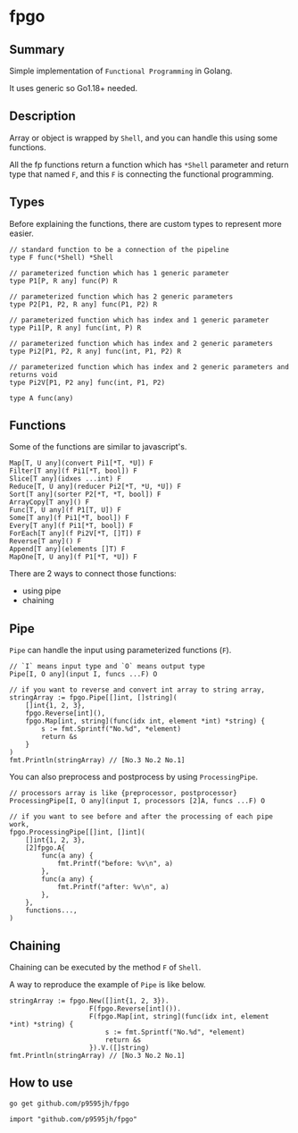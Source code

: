 # fpgo

## Summary

Simple implementation of `Functional Programming` in Golang.

It uses generic so Go1.18+ needed.

## Description

Array or object is wrapped by `Shell`, and you can handle this using some functions.

All the fp functions return a function which has `*Shell` parameter and return type that named `F`, and this `F` is connecting the functional programming.

## Types

Before explaining the functions, there are custom types to represent more easier.

```
// standard function to be a connection of the pipeline
type F func(*Shell) *Shell

// parameterized function which has 1 generic parameter
type P1[P, R any] func(P) R

// parameterized function which has 2 generic parameters
type P2[P1, P2, R any] func(P1, P2) R

// parameterized function which has index and 1 generic parameter
type Pi1[P, R any] func(int, P) R

// parameterized function which has index and 2 generic parameters
type Pi2[P1, P2, R any] func(int, P1, P2) R

// parameterized function which has index and 2 generic parameters and returns void
type Pi2V[P1, P2 any] func(int, P1, P2)

type A func(any)
```

## Functions

Some of the functions are similar to javascript's.

```
Map[T, U any](convert Pi1[*T, *U]) F
Filter[T any](f Pi1[*T, bool]) F
Slice[T any](idxes ...int) F
Reduce[T, U any](reducer Pi2[*T, *U, *U]) F
Sort[T any](sorter P2[*T, *T, bool]) F
ArrayCopy[T any]() F
Func[T, U any](f P1[T, U]) F
Some[T any](f Pi1[*T, bool]) F
Every[T any](f Pi1[*T, bool]) F
ForEach[T any](f Pi2V[*T, []T]) F
Reverse[T any]() F
Append[T any](elements []T) F
MapOne[T, U any](f P1[*T, *U]) F
```

There are 2 ways to connect those functions:

- using pipe
- chaining

## Pipe

`Pipe` can handle the input using parameterized functions (`F`).

```
// `I` means input type and `O` means output type
Pipe[I, O any](input I, funcs ...F) O

// if you want to reverse and convert int array to string array,
stringArray := fpgo.Pipe[[]int, []string](
    []int{1, 2, 3},
    fpgo.Reverse[int](),
    fpgo.Map[int, string](func(idx int, element *int) *string) {
        s := fmt.Sprintf("No.%d", *element)
        return &s
    }
)
fmt.Println(stringArray) // [No.3 No.2 No.1]
```

You can also preprocess and postprocess by using `ProcessingPipe`.

```
// processors array is like {preprocessor, postprocessor}
ProcessingPipe[I, O any](input I, processors [2]A, funcs ...F) O

// if you want to see before and after the processing of each pipe work,
fpgo.ProcessingPipe[[]int, []int](
    []int{1, 2, 3},
    [2]fpgo.A{
        func(a any) {
            fmt.Printf("before: %v\n", a)
        },
        func(a any) {
            fmt.Printf("after: %v\n", a)
        },
    },
    functions...,
)
```

## Chaining

Chaining can be executed by the method `F` of `Shell`.

A way to reproduce the example of `Pipe` is like below.

```
stringArray := fpgo.New([]int{1, 2, 3}).
                    F(fpgo.Reverse[int]()).
                    F(fpgo.Map[int, string](func(idx int, element *int) *string) {
                        s := fmt.Sprintf("No.%d", *element)
                        return &s
                    }).V.([]string)
fmt.Println(stringArray) // [No.3 No.2 No.1]
```

## How to use

```
go get github.com/p9595jh/fpgo
```

```
import "github.com/p9595jh/fpgo"
```
